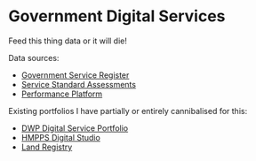 # Government Digital Services

Feed this thing data or it will die! 

Data sources:
* [Government Service Register](https://government-service.register.gov.uk)
* [Service Standard Assessments](https://www.gov.uk/service-standard-reports)
* [Performance Platform](https://www.gov.uk/performance)


Existing portfolios I have partially or entirely cannibalised for this:

* [DWP Digital Service Portfolio](http://dwp-digital-services.herokuapp.com/)
* [HMPPS Digital Studio](https://github.com/noms-digital-studio/hmpps-portfolio)
* [Land Registry](https://github.com/LandRegistry/lr-portfolio)

